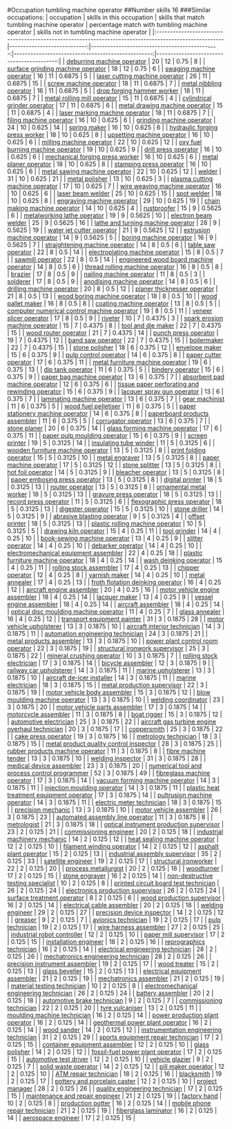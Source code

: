 #Occupation tumbling machine operator
##Number skills 16
###Similar occupations:
| occupation                                                                                            |   skills in this occupation |   skills that match tumbling machine operator |   percentage match with tumbling machine operator |   skills not in tumbling machine operator |
|:------------------------------------------------------------------------------------------------------|----------------------------:|----------------------------------------------:|--------------------------------------------------:|------------------------------------------:|
| [deburring machine operator](deburring_machine_operator.md)                                           |                          20 |                                            12 |                                            0.75   |                                         8 |
| [surface grinding machine operator](surface_grinding_machine_operator.md)                             |                          18 |                                            12 |                                            0.75   |                                         6 |
| [swaging machine operator](swaging_machine_operator.md)                                               |                          16 |                                            11 |                                            0.6875 |                                         5 |
| [laser cutting machine operator](laser_cutting_machine_operator.md)                                   |                          26 |                                            11 |                                            0.6875 |                                        15 |
| [screw machine operator](screw_machine_operator.md)                                                   |                          18 |                                            11 |                                            0.6875 |                                         7 |
| [metal nibbling operator](metal_nibbling_operator.md)                                                 |                          16 |                                            11 |                                            0.6875 |                                         5 |
| [drop forging hammer worker](drop_forging_hammer_worker.md)                                           |                          18 |                                            11 |                                            0.6875 |                                         7 |
| [metal rolling mill operator](metal_rolling_mill_operator.md)                                         |                          15 |                                            11 |                                            0.6875 |                                         4 |
| [cylindrical grinder operator](cylindrical_grinder_operator.md)                                       |                          17 |                                            11 |                                            0.6875 |                                         6 |
| [metal drawing machine operator](metal_drawing_machine_operator.md)                                   |                          15 |                                            11 |                                            0.6875 |                                         4 |
| [laser marking machine operator](laser_marking_machine_operator.md)                                   |                          18 |                                            11 |                                            0.6875 |                                         7 |
| [filing machine operator](filing_machine_operator.md)                                                 |                          16 |                                            10 |                                            0.625  |                                         6 |
| [grinding machine operator](grinding_machine_operator.md)                                             |                          24 |                                            10 |                                            0.625  |                                        14 |
| [spring maker](spring_maker.md)                                                                       |                          16 |                                            10 |                                            0.625  |                                         6 |
| [hydraulic forging press worker](hydraulic_forging_press_worker.md)                                   |                          18 |                                            10 |                                            0.625  |                                         8 |
| [upsetting machine operator](upsetting_machine_operator.md)                                           |                          16 |                                            10 |                                            0.625  |                                         6 |
| [milling machine operator](milling_machine_operator.md)                                               |                          22 |                                            10 |                                            0.625  |                                        12 |
| [oxy fuel burning machine operator](oxy_fuel_burning_machine_operator.md)                             |                          19 |                                            10 |                                            0.625  |                                         9 |
| [drill press operator](drill_press_operator.md)                                                       |                          16 |                                            10 |                                            0.625  |                                         6 |
| [mechanical forging press worker](mechanical_forging_press_worker.md)                                 |                          16 |                                            10 |                                            0.625  |                                         6 |
| [metal planer operator](metal_planer_operator.md)                                                     |                          18 |                                            10 |                                            0.625  |                                         8 |
| [stamping press operator](stamping_press_operator.md)                                                 |                          16 |                                            10 |                                            0.625  |                                         6 |
| [metal sawing machine operator](metal_sawing_machine_operator.md)                                     |                          22 |                                            10 |                                            0.625  |                                        12 |
| [welder](welder.md)                                                                                   |                          31 |                                            10 |                                            0.625  |                                        21 |
| [metal polisher](metal_polisher.md)                                                                   |                          13 |                                            10 |                                            0.625  |                                         3 |
| [plasma cutting machine operator](plasma_cutting_machine_operator.md)                                 |                          17 |                                            10 |                                            0.625  |                                         7 |
| [wire weaving machine operator](wire_weaving_machine_operator.md)                                     |                          16 |                                            10 |                                            0.625  |                                         6 |
| [laser beam welder](laser_beam_welder.md)                                                             |                          25 |                                            10 |                                            0.625  |                                        15 |
| [spot welder](spot_welder.md)                                                                         |                          18 |                                            10 |                                            0.625  |                                         8 |
| [engraving machine operator](engraving_machine_operator.md)                                           |                          29 |                                            10 |                                            0.625  |                                        19 |
| [chain making machine operator](chain_making_machine_operator.md)                                     |                          14 |                                            10 |                                            0.625  |                                         4 |
| [rustproofer](rustproofer.md)                                                                         |                          15 |                                             9 |                                            0.5625 |                                         6 |
| [metalworking lathe operator](metalworking_lathe_operator.md)                                         |                          19 |                                             9 |                                            0.5625 |                                        10 |
| [electron beam welder](electron_beam_welder.md)                                                       |                          25 |                                             9 |                                            0.5625 |                                        16 |
| [lathe and turning machine operator](lathe_and_turning_machine_operator.md)                           |                          28 |                                             9 |                                            0.5625 |                                        19 |
| [water jet cutter operator](water_jet_cutter_operator.md)                                             |                          21 |                                             9 |                                            0.5625 |                                        12 |
| [extrusion machine operator](extrusion_machine_operator.md)                                           |                          14 |                                             9 |                                            0.5625 |                                         5 |
| [boring machine operator](boring_machine_operator.md)                                                 |                          16 |                                             9 |                                            0.5625 |                                         7 |
| [straightening machine operator](straightening_machine_operator.md)                                   |                          14 |                                             8 |                                            0.5    |                                         6 |
| [table saw operator](table_saw_operator.md)                                                           |                          22 |                                             8 |                                            0.5    |                                        14 |
| [electroplating machine operator](electroplating_machine_operator.md)                                 |                          15 |                                             8 |                                            0.5    |                                         7 |
| [sawmill operator](sawmill_operator.md)                                                               |                          22 |                                             8 |                                            0.5    |                                        14 |
| [engineered wood board machine operator](engineered_wood_board_machine_operator.md)                   |                          14 |                                             8 |                                            0.5    |                                         6 |
| [thread rolling machine operator](thread_rolling_machine_operator.md)                                 |                          16 |                                             8 |                                            0.5    |                                         8 |
| [brazier](brazier.md)                                                                                 |                          17 |                                             8 |                                            0.5    |                                         9 |
| [nailing machine operator](nailing_machine_operator.md)                                               |                          11 |                                             8 |                                            0.5    |                                         3 |
| [solderer](solderer.md)                                                                               |                          17 |                                             8 |                                            0.5    |                                         9 |
| [anodising machine operator](anodising_machine_operator.md)                                           |                          14 |                                             8 |                                            0.5    |                                         6 |
| [drilling machine operator](drilling_machine_operator.md)                                             |                          20 |                                             8 |                                            0.5    |                                        12 |
| [planer thicknesser operator](planer_thicknesser_operator.md)                                         |                          21 |                                             8 |                                            0.5    |                                        13 |
| [wood boring machine operator](wood_boring_machine_operator.md)                                       |                          18 |                                             8 |                                            0.5    |                                        10 |
| [wood pallet maker](wood_pallet_maker.md)                                                             |                          16 |                                             8 |                                            0.5    |                                         8 |
| [coating machine operator](coating_machine_operator.md)                                               |                          13 |                                             8 |                                            0.5    |                                         5 |
| [computer numerical control machine operator](computer_numerical_control_machine_operator.md)         |                          19 |                                             8 |                                            0.5    |                                        11 |
| [veneer slicer operator](veneer_slicer_operator.md)                                                   |                          17 |                                             8 |                                            0.5    |                                         9 |
| [riveter](riveter.md)                                                                                 |                          10 |                                             7 |                                            0.4375 |                                         3 |
| [spark erosion machine operator](spark_erosion_machine_operator.md)                                   |                          15 |                                             7 |                                            0.4375 |                                         8 |
| [tool and die maker](tool_and_die_maker.md)                                                           |                          22 |                                             7 |                                            0.4375 |                                        15 |
| [wood router operator](wood_router_operator.md)                                                       |                          21 |                                             7 |                                            0.4375 |                                        14 |
| [punch press operator](punch_press_operator.md)                                                       |                          19 |                                             7 |                                            0.4375 |                                        12 |
| [band saw operator](band_saw_operator.md)                                                             |                          22 |                                             7 |                                            0.4375 |                                        15 |
| [boilermaker](boilermaker.md)                                                                         |                          22 |                                             7 |                                            0.4375 |                                        15 |
| [stone polisher](stone_polisher.md)                                                                   |                          18 |                                             6 |                                            0.375  |                                        12 |
| [envelope maker](envelope_maker.md)                                                                   |                          15 |                                             6 |                                            0.375  |                                         9 |
| [pulp control operator](pulp_control_operator.md)                                                     |                          14 |                                             6 |                                            0.375  |                                         8 |
| [paper cutter operator](paper_cutter_operator.md)                                                     |                          17 |                                             6 |                                            0.375  |                                        11 |
| [metal furniture machine operator](metal_furniture_machine_operator.md)                               |                          19 |                                             6 |                                            0.375  |                                        13 |
| [dip tank operator](dip_tank_operator.md)                                                             |                          11 |                                             6 |                                            0.375  |                                         5 |
| [bindery operator](bindery_operator.md)                                                               |                          15 |                                             6 |                                            0.375  |                                         9 |
| [paper bag machine operator](paper_bag_machine_operator.md)                                           |                          13 |                                             6 |                                            0.375  |                                         7 |
| [absorbent pad machine operator](absorbent_pad_machine_operator.md)                                   |                          12 |                                             6 |                                            0.375  |                                         6 |
| [tissue paper perforating and rewinding operator](tissue_paper_perforating_and_rewinding_operator.md) |                          15 |                                             6 |                                            0.375  |                                         9 |
| [lacquer spray gun operator](lacquer_spray_gun_operator.md)                                           |                          13 |                                             6 |                                            0.375  |                                         7 |
| [laminating machine operator](laminating_machine_operator.md)                                         |                          13 |                                             6 |                                            0.375  |                                         7 |
| [gear machinist](gear_machinist.md)                                                                   |                          11 |                                             6 |                                            0.375  |                                         5 |
| [wood fuel pelletiser](wood_fuel_pelletiser.md)                                                       |                          11 |                                             6 |                                            0.375  |                                         5 |
| [paper stationery machine operator](paper_stationery_machine_operator.md)                             |                          14 |                                             6 |                                            0.375  |                                         8 |
| [paperboard products assembler](paperboard_products_assembler.md)                                     |                          11 |                                             6 |                                            0.375  |                                         5 |
| [corrugator operator](corrugator_operator.md)                                                         |                          13 |                                             6 |                                            0.375  |                                         7 |
| [stone planer](stone_planer.md)                                                                       |                          20 |                                             6 |                                            0.375  |                                        14 |
| [glass forming machine operator](glass_forming_machine_operator.md)                                   |                          17 |                                             6 |                                            0.375  |                                        11 |
| [paper pulp moulding operator](paper_pulp_moulding_operator.md)                                       |                          15 |                                             6 |                                            0.375  |                                         9 |
| [screen printer](screen_printer.md)                                                                   |                          19 |                                             5 |                                            0.3125 |                                        14 |
| [insulating tube winder](insulating_tube_winder.md)                                                   |                          11 |                                             5 |                                            0.3125 |                                         6 |
| [wooden furniture machine operator](wooden_furniture_machine_operator.md)                             |                          13 |                                             5 |                                            0.3125 |                                         8 |
| [print folding operator](print_folding_operator.md)                                                   |                          15 |                                             5 |                                            0.3125 |                                        10 |
| [metal engraver](metal_engraver.md)                                                                   |                          13 |                                             5 |                                            0.3125 |                                         8 |
| [paper machine operator](paper_machine_operator.md)                                                   |                          17 |                                             5 |                                            0.3125 |                                        12 |
| [stone splitter](stone_splitter.md)                                                                   |                          13 |                                             5 |                                            0.3125 |                                         8 |
| [hot foil operator](hot_foil_operator.md)                                                             |                          14 |                                             5 |                                            0.3125 |                                         9 |
| [bleacher operator](bleacher_operator.md)                                                             |                          13 |                                             5 |                                            0.3125 |                                         8 |
| [paper embosing press operator](paper_embosing_press_operator.md)                                     |                          13 |                                             5 |                                            0.3125 |                                         8 |
| [digital printer](digital_printer.md)                                                                 |                          18 |                                             5 |                                            0.3125 |                                        13 |
| [router operator](router_operator.md)                                                                 |                          13 |                                             5 |                                            0.3125 |                                         8 |
| [ornamental metal worker](ornamental_metal_worker.md)                                                 |                          18 |                                             5 |                                            0.3125 |                                        13 |
| [gravure press operator](gravure_press_operator.md)                                                   |                          18 |                                             5 |                                            0.3125 |                                        13 |
| [record press operator](record_press_operator.md)                                                     |                          11 |                                             5 |                                            0.3125 |                                         6 |
| [flexographic press operator](flexographic_press_operator.md)                                         |                          18 |                                             5 |                                            0.3125 |                                        13 |
| [digester operator](digester_operator.md)                                                             |                          15 |                                             5 |                                            0.3125 |                                        10 |
| [stone driller](stone_driller.md)                                                                     |                          14 |                                             5 |                                            0.3125 |                                         9 |
| [abrasive blasting operator](abrasive_blasting_operator.md)                                           |                           9 |                                             5 |                                            0.3125 |                                         4 |
| [offset printer](offset_printer.md)                                                                   |                          18 |                                             5 |                                            0.3125 |                                        13 |
| [plastic rolling machine operator](plastic_rolling_machine_operator.md)                               |                          10 |                                             5 |                                            0.3125 |                                         5 |
| [drawing kiln operator](drawing_kiln_operator.md)                                                     |                          15 |                                             4 |                                            0.25   |                                        11 |
| [tool grinder](tool_grinder.md)                                                                       |                          14 |                                             4 |                                            0.25   |                                        10 |
| [book-sewing machine operator](book-sewing_machine_operator.md)                                       |                          13 |                                             4 |                                            0.25   |                                         9 |
| [slitter operator](slitter_operator.md)                                                               |                          14 |                                             4 |                                            0.25   |                                        10 |
| [debarker operator](debarker_operator.md)                                                             |                          14 |                                             4 |                                            0.25   |                                        10 |
| [electromechanical equipment assembler](electromechanical_equipment_assembler.md)                     |                          22 |                                             4 |                                            0.25   |                                        18 |
| [plastic furniture machine operator](plastic_furniture_machine_operator.md)                           |                          18 |                                             4 |                                            0.25   |                                        14 |
| [wash deinking operator](wash_deinking_operator.md)                                                   |                          15 |                                             4 |                                            0.25   |                                        11 |
| [rolling stock assembler](rolling_stock_assembler.md)                                                 |                          17 |                                             4 |                                            0.25   |                                        13 |
| [chipper operator](chipper_operator.md)                                                               |                          12 |                                             4 |                                            0.25   |                                         8 |
| [varnish maker](varnish_maker.md)                                                                     |                          14 |                                             4 |                                            0.25   |                                        10 |
| [metal annealer](metal_annealer.md)                                                                   |                          17 |                                             4 |                                            0.25   |                                        13 |
| [froth flotation deinking operator](froth_flotation_deinking_operator.md)                             |                          16 |                                             4 |                                            0.25   |                                        12 |
| [aircraft engine assembler](aircraft_engine_assembler.md)                                             |                          20 |                                             4 |                                            0.25   |                                        16 |
| [motor vehicle engine assembler](motor_vehicle_engine_assembler.md)                                   |                          18 |                                             4 |                                            0.25   |                                        14 |
| [lacquer maker](lacquer_maker.md)                                                                     |                          13 |                                             4 |                                            0.25   |                                         9 |
| [vessel engine assembler](vessel_engine_assembler.md)                                                 |                          18 |                                             4 |                                            0.25   |                                        14 |
| [aircraft assembler](aircraft_assembler.md)                                                           |                          18 |                                             4 |                                            0.25   |                                        14 |
| [optical disc moulding machine operator](optical_disc_moulding_machine_operator.md)                   |                          11 |                                             4 |                                            0.25   |                                         7 |
| [glass annealer](glass_annealer.md)                                                                   |                          16 |                                             4 |                                            0.25   |                                        12 |
| [transport equipment painter](transport_equipment_painter.md)                                         |                          31 |                                             3 |                                            0.1875 |                                        28 |
| [motor vehicle upholsterer](motor_vehicle_upholsterer.md)                                             |                          13 |                                             3 |                                            0.1875 |                                        10 |
| [aircraft interior technician](aircraft_interior_technician.md)                                       |                          14 |                                             3 |                                            0.1875 |                                        11 |
| [automation engineering technician](automation_engineering_technician.md)                             |                          24 |                                             3 |                                            0.1875 |                                        21 |
| [metal products assembler](metal_products_assembler.md)                                               |                          13 |                                             3 |                                            0.1875 |                                        10 |
| [power plant control room operator](power_plant_control_room_operator.md)                             |                          22 |                                             3 |                                            0.1875 |                                        19 |
| [structural ironwork supervisor](structural_ironwork_supervisor.md)                                   |                          25 |                                             3 |                                            0.1875 |                                        22 |
| [mineral crushing operator](mineral_crushing_operator.md)                                             |                          10 |                                             3 |                                            0.1875 |                                         7 |
| [rolling stock electrician](rolling_stock_electrician.md)                                             |                          17 |                                             3 |                                            0.1875 |                                        14 |
| [bicycle assembler](bicycle_assembler.md)                                                             |                          12 |                                             3 |                                            0.1875 |                                         9 |
| [railway car upholsterer](railway_car_upholsterer.md)                                                 |                          14 |                                             3 |                                            0.1875 |                                        11 |
| [marine upholsterer](marine_upholsterer.md)                                                           |                          13 |                                             3 |                                            0.1875 |                                        10 |
| [aircraft de-icer installer](aircraft_de-icer_installer.md)                                           |                          14 |                                             3 |                                            0.1875 |                                        11 |
| [marine electrician](marine_electrician.md)                                                           |                          18 |                                             3 |                                            0.1875 |                                        15 |
| [metal production supervisor](metal_production_supervisor.md)                                         |                          22 |                                             3 |                                            0.1875 |                                        19 |
| [motor vehicle body assembler](motor_vehicle_body_assembler.md)                                       |                          15 |                                             3 |                                            0.1875 |                                        12 |
| [blow moulding machine operator](blow_moulding_machine_operator.md)                                   |                          13 |                                             3 |                                            0.1875 |                                        10 |
| [welding coordinator](welding_coordinator.md)                                                         |                          23 |                                             3 |                                            0.1875 |                                        20 |
| [motor vehicle parts assembler](motor_vehicle_parts_assembler.md)                                     |                          17 |                                             3 |                                            0.1875 |                                        14 |
| [motorcycle assembler](motorcycle_assembler.md)                                                       |                          11 |                                             3 |                                            0.1875 |                                         8 |
| [boat rigger](boat_rigger.md)                                                                         |                          15 |                                             3 |                                            0.1875 |                                        12 |
| [automotive electrician](automotive_electrician.md)                                                   |                          25 |                                             3 |                                            0.1875 |                                        22 |
| [aircraft gas turbine engine overhaul technician](aircraft_gas_turbine_engine_overhaul_technician.md) |                          20 |                                             3 |                                            0.1875 |                                        17 |
| [coppersmith](coppersmith.md)                                                                         |                          25 |                                             3 |                                            0.1875 |                                        22 |
| [cake press operator](cake_press_operator.md)                                                         |                          19 |                                             3 |                                            0.1875 |                                        16 |
| [metrology technician](metrology_technician.md)                                                       |                          18 |                                             3 |                                            0.1875 |                                        15 |
| [metal product quality control inspector](metal_product_quality_control_inspector.md)                 |                          28 |                                             3 |                                            0.1875 |                                        25 |
| [rubber products machine operator](rubber_products_machine_operator.md)                               |                          11 |                                             3 |                                            0.1875 |                                         8 |
| [fibre machine tender](fibre_machine_tender.md)                                                       |                          13 |                                             3 |                                            0.1875 |                                        10 |
| [welding inspector](welding_inspector.md)                                                             |                          31 |                                             3 |                                            0.1875 |                                        28 |
| [medical device assembler](medical_device_assembler.md)                                               |                          23 |                                             3 |                                            0.1875 |                                        20 |
| [numerical tool and process control programmer](numerical_tool_and_process_control_programmer.md)     |                          52 |                                             3 |                                            0.1875 |                                        49 |
| [fibreglass machine operator](fibreglass_machine_operator.md)                                         |                          17 |                                             3 |                                            0.1875 |                                        14 |
| [vacuum forming machine operator](vacuum_forming_machine_operator.md)                                 |                          14 |                                             3 |                                            0.1875 |                                        11 |
| [injection moulding operator](injection_moulding_operator.md)                                         |                          14 |                                             3 |                                            0.1875 |                                        11 |
| [plastic heat treatment equipment operator](plastic_heat_treatment_equipment_operator.md)             |                          17 |                                             3 |                                            0.1875 |                                        14 |
| [pultrusion machine operator](pultrusion_machine_operator.md)                                         |                          14 |                                             3 |                                            0.1875 |                                        11 |
| [electric meter technician](electric_meter_technician.md)                                             |                          18 |                                             3 |                                            0.1875 |                                        15 |
| [precision mechanic](precision_mechanic.md)                                                           |                          13 |                                             3 |                                            0.1875 |                                        10 |
| [motor vehicle assembler](motor_vehicle_assembler.md)                                                 |                          26 |                                             3 |                                            0.1875 |                                        23 |
| [automated assembly line operator](automated_assembly_line_operator.md)                               |                          11 |                                             3 |                                            0.1875 |                                         8 |
| [metrologist](metrologist.md)                                                                         |                          21 |                                             3 |                                            0.1875 |                                        18 |
| [optical instrument production supervisor](optical_instrument_production_supervisor.md)               |                          23 |                                             2 |                                            0.125  |                                        21 |
| [commissioning engineer](commissioning_engineer.md)                                                   |                          20 |                                             2 |                                            0.125  |                                        18 |
| [industrial machinery mechanic](industrial_machinery_mechanic.md)                                     |                          14 |                                             2 |                                            0.125  |                                        12 |
| [heat sealing machine operator](heat_sealing_machine_operator.md)                                     |                          12 |                                             2 |                                            0.125  |                                        10 |
| [filament winding operator](filament_winding_operator.md)                                             |                          14 |                                             2 |                                            0.125  |                                        12 |
| [asphalt plant operator](asphalt_plant_operator.md)                                                   |                          15 |                                             2 |                                            0.125  |                                        13 |
| [industrial assembly supervisor](industrial_assembly_supervisor.md)                                   |                          35 |                                             2 |                                            0.125  |                                        33 |
| [satellite engineer](satellite_engineer.md)                                                           |                          19 |                                             2 |                                            0.125  |                                        17 |
| [structural ironworker](structural_ironworker.md)                                                     |                          22 |                                             2 |                                            0.125  |                                        20 |
| [process metallurgist](process_metallurgist.md)                                                       |                          20 |                                             2 |                                            0.125  |                                        18 |
| [woodturner](woodturner.md)                                                                           |                          17 |                                             2 |                                            0.125  |                                        15 |
| [stone engraver](stone_engraver.md)                                                                   |                          16 |                                             2 |                                            0.125  |                                        14 |
| [non-destructive testing specialist](non-destructive_testing_specialist.md)                           |                          10 |                                             2 |                                            0.125  |                                         8 |
| [printed circuit board test technician](printed_circuit_board_test_technician.md)                     |                          26 |                                             2 |                                            0.125  |                                        24 |
| [electronics production supervisor](electronics_production_supervisor.md)                             |                          26 |                                             2 |                                            0.125  |                                        24 |
| [surface treatment operator](surface_treatment_operator.md)                                           |                           8 |                                             2 |                                            0.125  |                                         6 |
| [wood production supervisor](wood_production_supervisor.md)                                           |                          16 |                                             2 |                                            0.125  |                                        14 |
| [electrical cable assembler](electrical_cable_assembler.md)                                           |                          20 |                                             2 |                                            0.125  |                                        18 |
| [welding engineer](welding_engineer.md)                                                               |                          29 |                                             2 |                                            0.125  |                                        27 |
| [precision device inspector](precision_device_inspector.md)                                           |                          14 |                                             2 |                                            0.125  |                                        12 |
| [greaser](greaser.md)                                                                                 |                           9 |                                             2 |                                            0.125  |                                         7 |
| [avionics technician](avionics_technician.md)                                                         |                          19 |                                             2 |                                            0.125  |                                        17 |
| [pulp technician](pulp_technician.md)                                                                 |                          19 |                                             2 |                                            0.125  |                                        17 |
| [wire harness assembler](wire_harness_assembler.md)                                                   |                          27 |                                             2 |                                            0.125  |                                        25 |
| [industrial robot controller](industrial_robot_controller.md)                                         |                          12 |                                             2 |                                            0.125  |                                        10 |
| [paper mill supervisor](paper_mill_supervisor.md)                                                     |                          17 |                                             2 |                                            0.125  |                                        15 |
| [installation engineer](installation_engineer.md)                                                     |                          18 |                                             2 |                                            0.125  |                                        16 |
| [reprographics technician](reprographics_technician.md)                                               |                          16 |                                             2 |                                            0.125  |                                        14 |
| [electrical engineering technician](electrical_engineering_technician.md)                             |                          28 |                                             2 |                                            0.125  |                                        26 |
| [mechatronics engineering technician](mechatronics_engineering_technician.md)                         |                          28 |                                             2 |                                            0.125  |                                        26 |
| [precision instrument assembler](precision_instrument_assembler.md)                                   |                          19 |                                             2 |                                            0.125  |                                        17 |
| [wood treater](wood_treater.md)                                                                       |                          15 |                                             2 |                                            0.125  |                                        13 |
| [glass beveller](glass_beveller.md)                                                                   |                          15 |                                             2 |                                            0.125  |                                        13 |
| [electrical equipment assembler](electrical_equipment_assembler.md)                                   |                          21 |                                             2 |                                            0.125  |                                        19 |
| [mechatronics assembler](mechatronics_assembler.md)                                                   |                          21 |                                             2 |                                            0.125  |                                        19 |
| [material testing technician](material_testing_technician.md)                                         |                          10 |                                             2 |                                            0.125  |                                         8 |
| [electromechanical engineering technician](electromechanical_engineering_technician.md)               |                          26 |                                             2 |                                            0.125  |                                        24 |
| [battery assembler](battery_assembler.md)                                                             |                          20 |                                             2 |                                            0.125  |                                        18 |
| [automotive brake technician](automotive_brake_technician.md)                                         |                           9 |                                             2 |                                            0.125  |                                         7 |
| [commissioning technician](commissioning_technician.md)                                               |                          22 |                                             2 |                                            0.125  |                                        20 |
| [tyre vulcaniser](tyre_vulcaniser.md)                                                                 |                          13 |                                             2 |                                            0.125  |                                        11 |
| [moulding machine technician](moulding_machine_technician.md)                                         |                          16 |                                             2 |                                            0.125  |                                        14 |
| [power production plant operator](power_production_plant_operator.md)                                 |                          16 |                                             2 |                                            0.125  |                                        14 |
| [geothermal power plant operator](geothermal_power_plant_operator.md)                                 |                          16 |                                             2 |                                            0.125  |                                        14 |
| [wood sander](wood_sander.md)                                                                         |                          14 |                                             2 |                                            0.125  |                                        12 |
| [instrumentation engineering technician](instrumentation_engineering_technician.md)                   |                          31 |                                             2 |                                            0.125  |                                        29 |
| [sports equipment repair technician](sports_equipment_repair_technician.md)                           |                          17 |                                             2 |                                            0.125  |                                        15 |
| [container equipment assembler](container_equipment_assembler.md)                                     |                          12 |                                             2 |                                            0.125  |                                        10 |
| [glass polisher](glass_polisher.md)                                                                   |                          14 |                                             2 |                                            0.125  |                                        12 |
| [fossil-fuel power plant operator](fossil-fuel_power_plant_operator.md)                               |                          17 |                                             2 |                                            0.125  |                                        15 |
| [automotive test driver](automotive_test_driver.md)                                                   |                          12 |                                             2 |                                            0.125  |                                        10 |
| [vehicle glazier](vehicle_glazier.md)                                                                 |                           9 |                                             2 |                                            0.125  |                                         7 |
| [solid waste operator](solid_waste_operator.md)                                                       |                          14 |                                             2 |                                            0.125  |                                        12 |
| [pill maker operator](pill_maker_operator.md)                                                         |                          12 |                                             2 |                                            0.125  |                                        10 |
| [ATM repair technician](ATM_repair_technician.md)                                                     |                          18 |                                             2 |                                            0.125  |                                        16 |
| [blacksmith](blacksmith.md)                                                                           |                          19 |                                             2 |                                            0.125  |                                        17 |
| [pottery and porcelain caster](pottery_and_porcelain_caster.md)                                       |                          12 |                                             2 |                                            0.125  |                                        10 |
| [project manager](project_manager.md)                                                                 |                          28 |                                             2 |                                            0.125  |                                        26 |
| [quality engineering technician](quality_engineering_technician.md)                                   |                          17 |                                             2 |                                            0.125  |                                        15 |
| [maintenance and repair engineer](maintenance_and_repair_engineer.md)                                 |                          21 |                                             2 |                                            0.125  |                                        19 |
| [factory hand](factory_hand.md)                                                                       |                          10 |                                             2 |                                            0.125  |                                         8 |
| [production potter](production_potter.md)                                                             |                          16 |                                             2 |                                            0.125  |                                        14 |
| [mobile phone repair technician](mobile_phone_repair_technician.md)                                   |                          21 |                                             2 |                                            0.125  |                                        19 |
| [fiberglass laminator](fiberglass_laminator.md)                                                       |                          16 |                                             2 |                                            0.125  |                                        14 |
| [aerospace engineer](aerospace_engineer.md)                                                           |                          17 |                                             2 |                                            0.125  |                                        15 |
